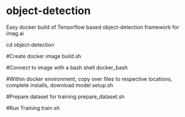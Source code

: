 # object-detection
Easy docker build of Tensorflow based object-detection framework for imag.ai

cd object-detection

#Create docker image
build.sh

#Connect to image with a bash shell
docker_bash

#Within docker environment, copy over files to respective locations, complete installs, download model
setup.sh

#Prepare dataset for training
prepare_dataset.sh

#Run Training
train.sh
